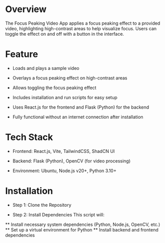 # Overview
The Focus Peaking Video App applies a focus peaking effect to a provided video, highlighting high-contrast areas to help visualize focus. Users can toggle the effect on and off with a button in the interface.

# Feature 
* Loads and plays a sample video

* Overlays a focus peaking effect on high-contrast areas

* Allows toggling the focus peaking effect

* Includes installation and run scripts for easy setup

* Uses React.js for the frontend and Flask (Python) for the backend

* Fully functional without an internet connection after installation

# Tech Stack

* Frontend: React.js, Vite, TailwindCSS, ShadCN UI

* Backend: Flask (Python), OpenCV (for video processing)

 * Environment: Ubuntu, Node.js v20+, Python 3.10+

# Installation

* Step 1: Clone the Repository

* Step 2: Install Dependencies
This script will:

** Install necessary system dependencies (Python, Node.js, OpenCV, etc.)
** Set up a virtual environment for Python
** Install backend and frontend dependencies
